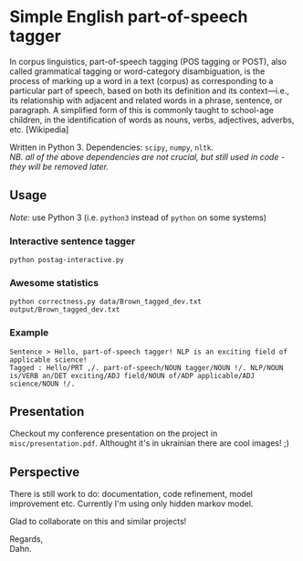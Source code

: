 # Simple English part-of-speech tagger

In corpus linguistics, part-of-speech tagging (POS tagging or POST), also called grammatical tagging or word-category disambiguation, is the process of marking up a word in a text (corpus) as corresponding to a particular part of speech, based on both its definition and its context—i.e., its relationship with adjacent and related words in a phrase, sentence, or paragraph. A simplified form of this is commonly taught to school-age children, in the identification of words as nouns, verbs, adjectives, adverbs, etc. [Wikipedia]

Written in Python 3. Dependencies: `scipy`, `numpy`, `nltk`.   
_NB. all of the above dependencies are not crucial, but still used in code - they will be removed later._  

## Usage
_Note_: use Python 3 (i.e. `python3` instead of `python` on some systems)
    
### Interactive sentence tagger
```
python postag-interactive.py
```

### Awesome statistics
```
python correctness.py data/Brown_tagged_dev.txt output/Brown_tagged_dev.txt
```

### Example

    Sentence > Hello, part-of-speech tagger! NLP is an exciting field of applicable science!
    Tagged : Hello/PRT ,/. part-of-speech/NOUN tagger/NOUN !/. NLP/NOUN is/VERB an/DET exciting/ADJ field/NOUN of/ADP applicable/ADJ science/NOUN !/.

## Presentation

Checkout my conference presentation on the project in `misc/presentation.pdf`.
Althought it's in ukrainian there are cool images! ;)

## Perspective

There is still work to do: documentation, code refinement, model improvement etc. Currently I'm using only hidden markov model. 

Glad to collaborate on this and similar projects!

Regards,  
Dahn.
